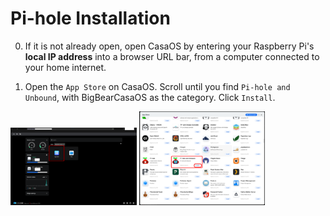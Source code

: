 # __Pi-hole Installation__

0. If it is not already open, open CasaOS by entering your Raspberry Pi's **local IP address** into a browser URL bar, from a computer connected to your home internet.

1. Open the `App Store` on CasaOS. Scroll until you find `Pi-hole and Unbound`, with BigBearCasaOS as the category. Click `Install`.

<img src="../Media_Repository/CasaOS_Apps_1.png" alt="CasaOS Apps 1" title="CasaOS Apps 1" width="40%"/> <img src="../Media_Repository/Pi-hole_Apps.png" alt="Pi-hole in apps store" title="Pi-hole in apps store" width="40%"/>

